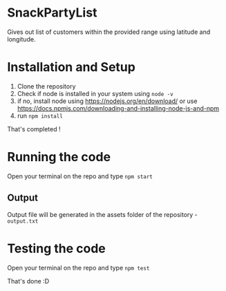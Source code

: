 # SnackPartyList
Gives out list of customers within the provided range using latitude and longitude.

# Installation and Setup
1. Clone the repository
2. Check if node is installed in your system using `node -v`
3. if no, install node using https://nodejs.org/en/download/ or use https://docs.npmjs.com/downloading-and-installing-node-js-and-npm
4. run `npm install`

That's completed !

# Running the code

Open your terminal on the repo and type `npm start`
## Output
Output file will be generated in the assets folder of the repository - `output.txt`

# Testing the code

Open your terminal on the repo and type `npm test`

That's done :D
